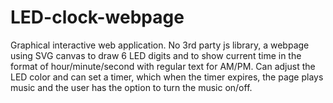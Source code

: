 # LED-clock-webpage
Graphical interactive web application. No 3rd party js library, a webpage using SVG canvas to draw 6 LED digits and to show current time in the format of hour/minute/second with regular text for AM/PM. Can adjust the LED color and can set a timer, which when the timer expires, the page plays music and the user has the option to turn the music on/off.
